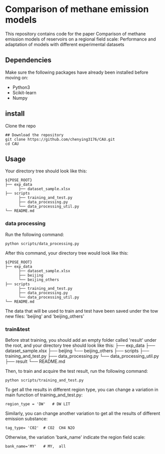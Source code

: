 # Comparison of methane emission models
This repository contains code for the paper Comparison of methane emission models of reservoirs on a regional field scale: Performance and adaptation of models with different experimental datasets

## Dependencies

Make sure the following packages have already been installed before moving on:
* Python3
* Scikit-learn
* Numpy

## install
Clone the repo

```shell
## Download the repository
git clone https://github.com/chenying3176/CAU.git
cd CAU

```

## Usage
Your directory tree should look like this:
```
${POSE_ROOT}
├── exp_data
      ├── dataset_sample.xlsx
├── scripts 
      ├── training_and_test.py
      ├── data_processing.py
      └── data_processing_util.py
└── README.md
```

### data processing

Run the following command:

```
python scripts/data_processing.py
```

After this command, your directory tree would look like this:
```
${POSE_ROOT}
├── exp_data
      ├── dataset_sample.xlsx
      ├── beijing
      └── beijing_others
├── scripts 
      ├── training_and_test.py
      ├── data_processing.py
      └── data_processing_util.py
└── README.md
```
The data that will be used to train and test have been saved under the tow new files: 'beijing' and 'beijing_others'

### train&test
Before strat training, you should add an empty folder called 'result' under the root, and your directory tree should look like this:
├── exp_data
      ├── dataset_sample.xlsx
      ├── beijing
      └── beijing_others
├── scripts 
      ├── training_and_test.py
      ├── data_processing.py
      └── data_processing_util.py
├── result
└── README.md

Then, to train and acquire the test result, run the following command:
```
python scripts/training_and_test.py
```
To get all the results in different region type, you can change a variation in main function of training_and_test.py:
```
region_type = 'DW'   # DW LIT
```
Similarly, you can change another variation to get all the results of different emission substance:
```
tag_type= 'C02'  # CO2  CH4 N2O 
```
Otherwise, the variation 'bank_name' indicate the region field scale:
```
bank_name='MY'   # MY,  all
```



